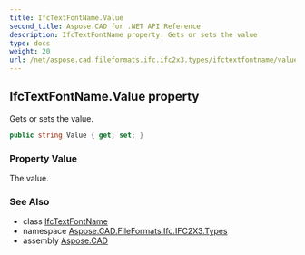 ```yaml
---
title: IfcTextFontName.Value
second_title: Aspose.CAD for .NET API Reference
description: IfcTextFontName property. Gets or sets the value
type: docs
weight: 20
url: /net/aspose.cad.fileformats.ifc.ifc2x3.types/ifctextfontname/value/
---
```

## IfcTextFontName.Value property

Gets or sets the value.

```csharp
public string Value { get; set; }
```

### Property Value

The value.

### See Also

* class [IfcTextFontName](../)
* namespace [Aspose.CAD.FileFormats.Ifc.IFC2X3.Types](../../ifctextfontname/)
* assembly [Aspose.CAD](../../../)


